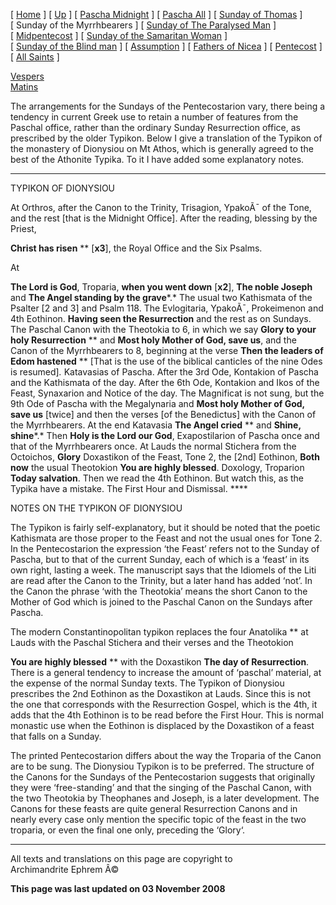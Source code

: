 \[ [Home](index.md) \] \[ [Up](pentecos.md) \]
\[ [Pascha Midnight](PaschaN.md) \] \[ [Pascha All](pascha.md) \]
\[ [Sunday of Thomas](ThomasSun.md) \] \[ Sunday of the Myrrhbearers \]
\[ [Sunday of The Paralysed Man](ParalSun.md) \]
\[ [Midpentecost](midpent.md) \]
\[ [Sunday of the Samaritan Woman](SamarSun.md) \]
\[ [Sunday of the Blind man](blindsunday.md) \]
\[ [Assumption](assumpti.md) \] \[ [Fathers of Nicea](fathers.md) \]
\[ [Pentecost](PentAll.md) \] \[ [All Saints](allsaints.md) \]

[Vespers](myrrh-eve.md)\
[Matins](myrrh-mat.md)

The arrangements for the Sundays of the Pentecostarion vary, there being
a tendency in current Greek use to retain a number of features from the
Paschal office, rather than the ordinary Sunday Resurrection office, as
prescribed by the older Typikon. Below I give a translation of the
Typikon of the monastery of Dionysiou on Mt Athos, which is generally
agreed to the best of the Athonite Typika. To it I have added some
explanatory notes.

****

TYPIKON OF DIONYSIOU

At Orthros, after the Canon to the Trinity, Trisagion, YpakoÃ¯ of the
Tone, and the rest \[that is the Midnight Office\]. After the reading,
blessing by the Priest,

**Christ has risen** ** \[**x3**\], the Royal Office and the Six Psalms.

At

**The Lord is God**, Troparia, **when you went down** \[**x2**\], **The
noble Joseph** and **The Angel standing by the grave***.* The usual two
Kathismata of the Psalter \[2 and 3\] and Psalm 118. The Evlogitaria,
YpakoÃ¯, Prokeimenon and 4th Eothinon. **Having seen the Resurrection**
and the rest as on Sundays. The Paschal Canon with the Theotokia to 6,
in which we say **Glory to your holy Resurrection** ** and **Most holy
Mother of God, save us**, and the Canon of the Myrrhbearers to 8,
beginning at the verse **Then the leaders of Edom hastened** ** \[That
is the use of the biblical canticles of the nine Odes is resumed\]*.*
Katavasias of Pascha. After the 3rd Ode, Kontakion of Pascha and the
Kathismata of the day. After the 6th Ode, Kontakion and Ikos of the
Feast, Synaxarion and Notice of the day. The Magnificat is not sung, but
the 9th Ode of Pascha with the Megalynaria and **Most holy Mother of
God, save us** \[twice\] and then the verses \[of the Benedictus\] with
the Canon of the Myrrhbearers. At the end Katavasia **The Angel cried**
** and **Shine, shine***.* Then **Holy is the Lord our God**,
Exapostilarion of Pascha once and that of the Myrrhbearers once. At
Lauds the normal Stichera from the Octoichos, **Glory** Doxastikon of
the Feast, Tone 2, the \[2nd\] Eothinon, **Both now** the usual
Theotokion **You are highly blessed**. Doxology, Troparion **Today
salvation**. Then we read the 4th Eothinon. But watch this, as the
Typika have a mistake. The First Hour and Dismissal. ****

NOTES ON THE TYPIKON OF DIONYSIOU

The Typikon is fairly self-explanatory, but it should be noted that the
poetic Kathismata are those proper to the Feast and not the usual ones
for Tone 2. In the Pentecostarion the expression ‘the Feast’ refers not
to the Sunday of Pascha, but to that of the current Sunday, each of
which is a ‘feast’ in its own right, lasting a week. The manuscript says
that the Idiomels of the Liti are read after the Canon to the Trinity,
but a later hand has added ‘not’. In the Canon the phrase ‘with the
Theotokia’ means the short Canon to the Mother of God which is joined to
the Paschal Canon on the Sundays after Pascha.

The modern Constantinopolitan typikon replaces the four Anatolika ** at
Lauds with the Paschal Stichera and their verses and the Theotokion

**You are highly blessed** ** with the Doxastikon **The day of
Resurrection**. There is a general tendency to increase the amount of
‘paschal’ material, at the expense of the normal Sunday texts. The
Typikon of Dionysiou prescribes the 2nd Eothinon as the Doxastikon at
Lauds. Since this is not the one that corresponds with the Resurrection
Gospel, which is the 4th, it adds that the 4th Eothinon is to be read
before the First Hour. This is normal monastic use when the Eothinon is
displaced by the Doxastikon of a feast that falls on a Sunday.

The printed Pentecostarion differs about the way the Troparia of the
Canon are to be sung. The Dionysiou Typikon is to be preferred. The
structure of the Canons for the Sundays of the Pentecostarion suggests
that originally they were ‘free-standing’ and that the singing of the
Paschal Canon, with the two Theotokia by Theophanes and Joseph, is a
later development. The Canons for these feasts are quite general
Resurrection Canons and in nearly every case only mention the specific
topic of the feast in the two troparia, or even the final one only,
preceding the ‘Glory‘.

------------------------------------------------------------------------

All texts and translations on this page are copyright to\
Archimandrite Ephrem Â©

**This page was last updated on 03 November 2008**
